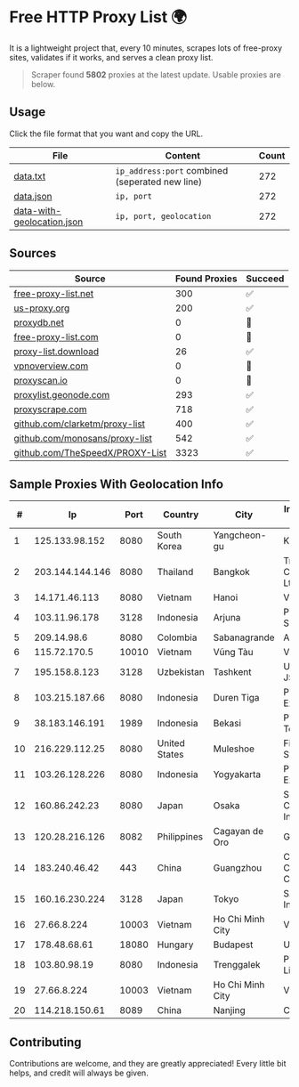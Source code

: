 
# Free HTTP Proxy List 🌍

It is a lightweight project that, every 10 minutes, scrapes lots of free-proxy sites, validates if it works, and serves a clean proxy list.


> Scraper found **5802** proxies at the latest update. Usable proxies are below.

## Usage

Click the file format that you want and copy the URL.


|File|Content|Count|
|----|-------|-----|
|[data.txt](https://raw.githubusercontent.com/themiralay/Proxy-List-World/master/data.txt)|`ip_address:port` combined (seperated new line)|272|
|[data.json](https://raw.githubusercontent.com/themiralay/Proxy-List-World/master/data.json)|`ip, port`|272|
|[data-with-geolocation.json](https://raw.githubusercontent.com/themiralay/Proxy-List-World/master/data-with-geolocation.json)|`ip, port, geolocation`|272|

## Sources

|Source|Found Proxies|Succeed|
|------|-------------|-------|
|[free-proxy-list.net](https://free-proxy-list.net)|300|✅|
|[us-proxy.org](https://www.us-proxy.org)|200|✅|
|[proxydb.net](http://proxydb.net)|0|🚫|
|[free-proxy-list.com](https://free-proxy-list.com/?page=&port=&type%5B%5D=http&type%5B%5D=https&up_time=0&search=Search)|0|🚫|
|[proxy-list.download](https://www.proxy-list.download/HTTP)|26|✅|
|[vpnoverview.com](https://vpnoverview.com/privacy/anonymous-browsing/free-proxy-servers)|0|🚫|
|[proxyscan.io](https://www.proxyscan.io)|0|🚫|
|[proxylist.geonode.com](https://proxylist.geonode.com/api/proxy-list?limit=300&page=1&sort_by=lastChecked&sort_type=desc&protocols=http,https)|293|✅|
|[proxyscrape.com](https://api.proxyscrape.com/v2/?request=displayproxies&protocol=http&timeout=10000&country=all&ssl=all&anonymity=all)|718|✅|
|[github.com/clarketm/proxy-list](https://raw.githubusercontent.com/clarketm/proxy-list/master/proxy-list-raw.txt)|400|✅|
|[github.com/monosans/proxy-list](https://raw.githubusercontent.com/monosans/proxy-list/main/proxies/http.txt)|542|✅|
|[github.com/TheSpeedX/PROXY-List](https://raw.githubusercontent.com/TheSpeedX/PROXY-List/master/http.txt)|3323|✅|


## Sample Proxies With Geolocation Info

|#|Ip|Port|Country|City|Internet Service Provider|
|-|--|----|-------|----|-------------------------|
|1|125.133.98.152|8080|South Korea|Yangcheon-gu|Korea Telecom|
|2|203.144.144.146|8080|Thailand|Bangkok|True Internet Corporation CO. Ltd.|
|3|14.171.46.113|8080|Vietnam|Hanoi|VNPT-VNNIC|
|4|103.11.96.178|3128|Indonesia|Arjuna|PT SKYLINE SEMESTA|
|5|209.14.98.6|8080|Colombia|Sabanagrande|AGIS|
|6|115.72.170.5|10010|Vietnam|Vũng Tàu|VIETELmetro|
|7|195.158.8.123|3128|Uzbekistan|Tashkent|Uzbektelecom JSC|
|8|103.215.187.66|8080|Indonesia|Duren Tiga|PT Jaringan Inti Exadata|
|9|38.183.146.191|1989|Indonesia|Bekasi|PT Ikhlas Cipta Teknologi|
|10|216.229.112.25|8080|United States|Muleshoe|Five Area Systems, LLC|
|11|103.26.128.226|8080|Indonesia|Yogyakarta|PT Jaringan Inti Exadata|
|12|160.86.242.23|8080|Japan|Osaka|Sony Network Communications Inc|
|13|120.28.216.126|8082|Philippines|Cagayan de Oro|Globe Telecom|
|14|183.240.46.42|443|China|Guangzhou|China Mobile Communications Corporation|
|15|160.16.230.224|3128|Japan|Tokyo|SAKURA Internet Inc.|
|16|27.66.8.224|10003|Vietnam|Ho Chi Minh City|Viettel Group|
|17|178.48.68.61|18080|Hungary|Budapest|UPC|
|18|103.80.98.19|8080|Indonesia|Trenggalek|PT. Menaksopal Link Nusantara|
|19|27.66.8.224|10003|Vietnam|Ho Chi Minh City|Viettel Group|
|20|114.218.150.61|8089|China|Nanjing|China Telecom|



## Contributing

Contributions are welcome, and they are greatly appreciated! Every
little bit helps, and credit will always be given.

